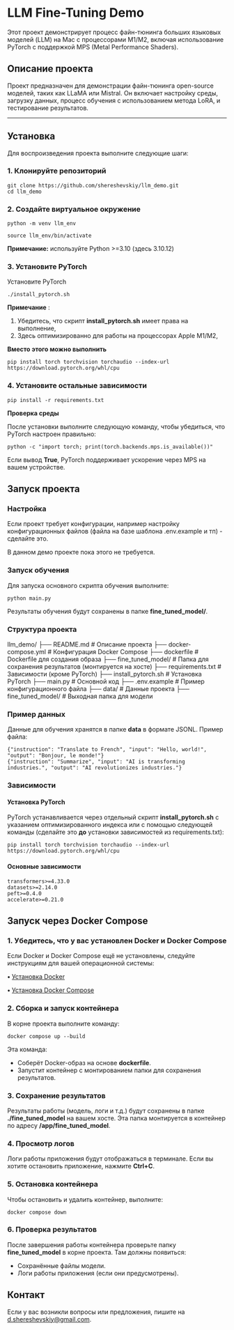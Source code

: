 # LLM Fine-Tuning Demo

Этот проект демонстрирует процесс файн-тюнинга больших языковых моделей (LLM) на Mac с процессорами M1/M2, включая использование PyTorch с поддержкой MPS (Metal Performance Shaders).

## Описание проекта

Проект предназначен для демонстрации файн-тюнинга open-source моделей, таких как LLaMA или Mistral. Он включает настройку среды, загрузку данных, процесс обучения с использованием метода LoRA, и тестирование результатов.

---

## Установка

Для воспроизведения проекта выполните следующие шаги:

### 1. Клонируйте репозиторий

```
git clone https://github.com/shereshevskiy/llm_demo.git
cd llm_demo
```

### **2. Создайте виртуальное окружение**

```
python -m venv llm_env
```

```
source llm_env/bin/activate
```

**Примечание:** используйте Python >=3.10 (здесь 3.10.12)

### **3. Установите PyTorch**

Установите PyTorch

```
./install_pytorch.sh
```

**Примечание** :

1. Убедитесь, что скрипт **install_pytorch.sh** имеет права на выполнение,
2. Здесь оптимизированно для работы на процессорах Apple M1/M2,

**Вместо этого можно выполнить**

```
pip install torch torchvision torchaudio --index-url https://download.pytorch.org/whl/cpu
```

### **4. Установите остальные зависимости**

```
pip install -r requirements.txt
```

**Проверка среды**

После установки выполните следующую команду, чтобы убедиться, что PyTorch настроен правильно:

```
python -c "import torch; print(torch.backends.mps.is_available())"
```

Если вывод **True**, PyTorch поддерживает ускорение через MPS на вашем устройстве.

## **Запуск проекта**

### **Настройка**

Если проект требует конфигурации, например настройку конфигурационных файлов (файла на базе шаблона .env.example и тп) - сделайте это.

В данном демо проекте пока этого не требуется.

### **Запуск обучения**

Для запуска основного скрипта обучения выполните:

```
python main.py
```

Результаты обучения будут сохранены в папке **fine_tuned_model/**.

### **Структура проекта**

llm_demo/
├── README.md                   # Описание проекта
├── docker-compose.yml      # Конфигурация Docker Compose
├── dockerfile                        # Dockerfile для создания образа
├── fine_tuned_model/          # Папка для сохранения результатов (монтируется на хосте)
├── requirements.txt             # Зависимости (кроме PyTorch)
├── install_pytorch.sh           # Установка PyTorch
├── main.py                          # Основной код
├── .env.example                  # Пример конфигурационного файла
├── data/                               # Данные проекта
├── fine_tuned_model/          # Выходная папка для модели

### **Пример данных**

Данные для обучения хранятся в папке **data** в формате JSONL. Пример файла:

```
{"instruction": "Translate to French", "input": "Hello, world!", "output": "Bonjour, le monde!"}
{"instruction": "Summarize", "input": "AI is transforming industries.", "output": "AI revolutionizes industries."}
```

### **Зависимости**

#### **Установка PyTorch**

PyTorch устанавливается через отдельный скрипт **install_pytorch.sh** с указанием оптимизированного индекса или с помощью следующей команды (сделайте это **до** установки зависимостей из requirements.txt):

```
pip install torch torchvision torchaudio --index-url https://download.pytorch.org/whl/cpu
```

#### **Основные зависимости**

```
transformers>=4.33.0
datasets>=2.14.0
peft>=0.4.0
accelerate>=0.21.0
```

## **Запуск через Docker Compose**

### **1.**	**Убедитесь, что у вас установлен Docker и Docker Compose**

Если Docker и Docker Compose ещё не установлены, следуйте инструкциям для вашей операционной системы:

**•**	[Установка Docker](https://docs.docker.com/get-docker/)

**•**	[Установка Docker Compose](https://docs.docker.com/compose/install/)

### **2.**	**Сборка и запуск контейнера**

В корне проекта выполните команду:

```
docker compose up --build
```

Эта команда:

* Соберёт Docker-образ на основе **dockerfile**.
* Запустит контейнер с монтированием папки для сохранения результатов.

### **3.**	**Сохранение результатов**

Результаты работы (модель, логи и т.д.) будут сохранены в папке **./fine_tuned_model** на вашем хосте. Эта папка монтируется в контейнер по адресу **/app/fine_tuned_model**.

### **4.**	**Просмотр логов**

Логи работы приложения будут отображаться в терминале. Если вы хотите остановить приложение, нажмите **Ctrl+C**.

### **5.**	**Остановка контейнера**

Чтобы остановить и удалить контейнер, выполните:

```
docker compose down
```

### **6.**	**Проверка результатов**

После завершения работы контейнера проверьте папку **fine_tuned_model** в корне проекта. Там должны появиться:

* Сохранённые файлы модели.
* Логи работы приложения (если они предусмотрены).

## **Контакт**

Если у вас возникли вопросы или предложения, пишите на [d.shereshevskiy@gmail.com](mailto:d.shereshevskiy@gmail.com).
